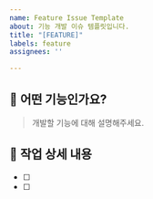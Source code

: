 ```yaml
---
name: Feature Issue Template
about: 기능 개발 이슈 템플릿입니다.
title: "[FEATURE]"
labels: feature
assignees: ''

---
```


## 📌 어떤 기능인가요?
> 개발할 기능에 대해 설명해주세요.

## 📌 작업 상세 내용
- [ ] 
- [ ]
